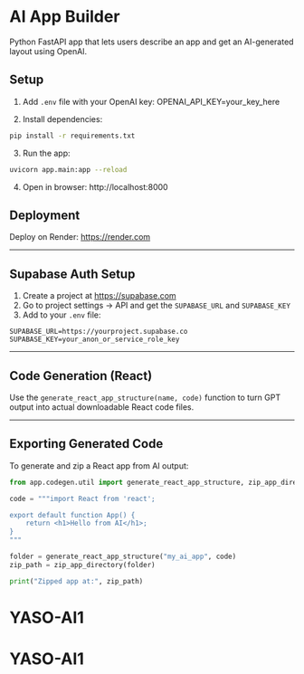 # AI App Builder

Python FastAPI app that lets users describe an app and get an AI-generated layout using OpenAI.

## Setup

1. Add `.env` file with your OpenAI key:
OPENAI_API_KEY=your_key_here

2. Install dependencies:
```bash
pip install -r requirements.txt
```

3. Run the app:
```bash
uvicorn app.main:app --reload
```

4. Open in browser: http://localhost:8000

## Deployment

Deploy on Render: https://render.com


---

## Supabase Auth Setup

1. Create a project at https://supabase.com
2. Go to project settings → API and get the `SUPABASE_URL` and `SUPABASE_KEY`
3. Add to your `.env` file:

```
SUPABASE_URL=https://yourproject.supabase.co
SUPABASE_KEY=your_anon_or_service_role_key
```

---

## Code Generation (React)

Use the `generate_react_app_structure(name, code)` function to turn GPT output into actual downloadable React code files.



---

## Exporting Generated Code

To generate and zip a React app from AI output:

```python
from app.codegen.util import generate_react_app_structure, zip_app_directory

code = """import React from 'react';

export default function App() {
    return <h1>Hello from AI</h1>;
}
"""

folder = generate_react_app_structure("my_ai_app", code)
zip_path = zip_app_directory(folder)

print("Zipped app at:", zip_path)
```
# YASO-AI1
# YASO-AI1
